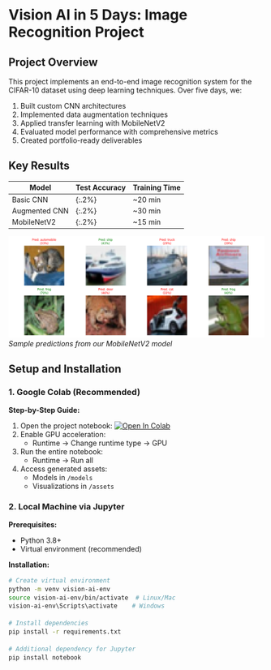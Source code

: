 # Vision AI in 5 Days: Image Recognition Project

## Project Overview
This project implements an end-to-end image recognition system for the CIFAR-10 dataset using deep learning techniques. Over five days, we:
1. Built custom CNN architectures
2. Implemented data augmentation techniques
3. Applied transfer learning with MobileNetV2
4. Evaluated model performance with comprehensive metrics
5. Created portfolio-ready deliverables

## Key Results
| Model | Test Accuracy | Training Time |
|-------|---------------|---------------|
| Basic CNN | {:.2%} | ~20 min |
| Augmented CNN | {:.2%} | ~30 min |
| MobileNetV2 | {:.2%} | ~15 min |

![Sample Predictions](assets/sample_predictions.png)
*Sample predictions from our MobileNetV2 model*

## Setup and Installation

### 1. Google Colab (Recommended)
**Step-by-Step Guide:**
1. Open the project notebook: [![Open In Colab](https://colab.research.google.com/assets/colab-badge.svg)](https://colab.research.google.com/github/your-username/Vision-AI-Project/blob/main/notebooks/Vision_AI_in_5_Days.ipynb)
2. Enable GPU acceleration:
   - Runtime → Change runtime type → GPU
3. Run the entire notebook:
   - Runtime → Run all
4. Access generated assets:
   - Models in `/models`
   - Visualizations in `/assets`

### 2. Local Machine via Jupyter
**Prerequisites:**
- Python 3.8+
- Virtual environment (recommended)

**Installation:**
```bash
# Create virtual environment
python -m venv vision-ai-env
source vision-ai-env/bin/activate  # Linux/Mac
vision-ai-env\Scripts\activate    # Windows

# Install dependencies
pip install -r requirements.txt

# Additional dependency for Jupyter
pip install notebook